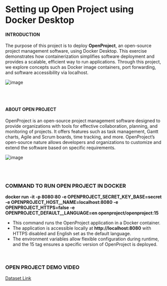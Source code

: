 # Setting up Open Project using Docker Desktop

#### INTRODUCTION

The purpose of this project is to deploy **OpenProject**, an open-source project management software, using Docker Desktop. This exercise demonstrates how containerization simplifies software deployment and provides a scalable, efficient way to run applications. Through this project, we explore concepts such as Docker image containers, port forwarding, and software accessibility via localhost.

![image](https://github.com/user-attachments/assets/843e6d98-9594-4d35-adba-df7b056e8d87)

<br>
<br>

#### ABOUT OPEN PROJECT

OpenProject is an open-source project management software designed to provide organizations with tools for effective collaboration, planning, and monitoring of projects. It offers features such as task management, Gantt charts, Agile and Scrum boards, time tracking, and more. OpenProject’s open-source nature allows developers and organizations to customize and extend the software based on specific requirements.

![image](https://github.com/user-attachments/assets/eb1825b9-36a2-4fdb-ab3d-27315b19fbff)

<br>
<br>





### **COMMAND TO RUN OPEN PROJECT IN DOCKER**
 
 **docker run -it -p 8080:80 -e OPENPROJECT_SECRET_KEY_BASE=secret -e OPENPROJECT_HOST__NAME=localhost:8080 -e OPENPROJECT_HTTPS=false -e OPENPROJECT_DEFAULT__LANGUAGE=en openproject/openproject:15**

- This command runs the OpenProject application in a Docker container.
- The application is accessible locally at **http://localhost:8080** with HTTPS disabled and English set as the default language.
- The environment variables allow flexible configuration during runtime, and the 15 tag ensures a specific version of OpenProject is deployed.
  

<br>


### OPEN PROJECT DEMO VIDEO



<a href="[https://www.kaggle.com/datasets/arnavsmayan/online-retail-sales-dataset](https://www.openproject.org/docs/installation-and-operations/installation/docker/)">Dataset Link</a>

